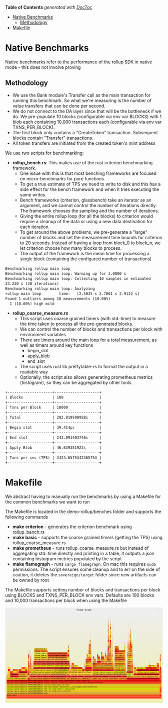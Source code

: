 <!-- START doctoc generated TOC please keep comment here to allow auto update -->
<!-- DON'T EDIT THIS SECTION, INSTEAD RE-RUN doctoc TO UPDATE -->
**Table of Contents**  *generated with [DocToc](https://github.com/thlorenz/doctoc)*

- [Native Benchmarks](#native-benchmarks)
  - [Methodology](#methodology)
- [Makefile](#makefile)

<!-- END doctoc generated TOC please keep comment here to allow auto update -->

# Native Benchmarks
Native benchmarks refer to the performance of the rollup SDK in native mode - this does not involve proving
## Methodology
* We use the Bank module's Transfer call as the main transaction for running this benchmark. So what we're measuring is the number of value transfers that can be done per second. 
* We do not connect to the DA layer since that will be the bottleneck if we do. We pre-populate 10 blocks (configurable via env var BLOCKS) with 1 blob each containing 10,000 transactions each (configurable via env var TXNS_PER_BLOCK). 
* The first block only contains a "CreateToken" transaction. Subsequent blocks contain "Transfer" transactions.
* All token transfers are initiated from the created token's mint address

We use two scripts for benchmarking:
* **rollup_bench.rs**: This makes use of the rust criterion benchmarking framework. 
  * One issue with this is that most benching frameworks are focused on micro-benchmarks for pure functions. 
  * To get a true estimate of TPS we need to write to disk and this has a side effect for the bench framework and when it tries executing the same writes.
  * Bench frameworks (criterion, glassbench) take an iterator as an argument, and we cannot control the number of iterations directly. The framework chooses the sampling and the number of iterations.
  * Giving the entire rollup loop (for all the blocks) to criterion would require a cleanup of the data or using a new data destination for each iteration.
  * To get around the above problems, we pre-generate a "large" number of blocks and set the measurement time bounds for criterion to 20 seconds. Instead of having a loop from block_0 to block_n, we let criterion choose how many blocks to process.
  * The output of the framework is the mean time for processing a single block (containing the configured number of transactions)
```
Benchmarking rollup main loop
Benchmarking rollup main loop: Warming up for 3.0000 s
Benchmarking rollup main loop: Collecting 10 samples in estimated 24.220 s (20 iterations)
Benchmarking rollup main loop: Analyzing
rollup main loop        time:   [2.5035 s 2.7001 s 2.9122 s]
Found 1 outliers among 10 measurements (10.00%)
  1 (10.00%) high mild
```
* **rollup_coarse_measure.rs**
  * This script uses coarse grained timers (with std::time) to measure the time taken to process all the pre-generated blocks.
  * We can control the number of blocks and transactions per block with environment variables
  * There are timers around the main loop for a total measurement, as well as timers around key functions
    * begin_slot
    * apply_blob
    * end_slot
  * The script uses rust lib prettytable-rs to format the output in a readable way
  * Optionally, the script also allows generating prometheus metrics (histogram), so they can be aggregated by other tools.
```
+--------------------+--------------------+
| Blocks             | 100                |
+--------------------+--------------------+
| Txns per Block     | 10000              |
+--------------------+--------------------+
| Total              | 292.819598958s     |
+--------------------+--------------------+
| Begin slot         | 39.414µs           |
+--------------------+--------------------+
| End slot           | 243.091403746s     |
+--------------------+--------------------+
| Apply Blob         | 46.639351922s      |
+--------------------+--------------------+
| Txns per sec (TPS) | 3424.6575342465753 |
+--------------------+--------------------+
```

# Makefile
We abstract having to manually run the benchmarks by using a Makefile for the common benchmarks we want to run

The Makefile is located in the demo-rollup/benches folder and supports the following commands
* **make criterion** - generates the criterion benchmark using rollup_bench.rs
* **make basic** - supports the coarse grained timers (getting the TPS) using rollup_coarse_measure.rs
* **make prometheus** - runs rollup_coarse_measure.rs but instead of aggregating std::time directly and printing in a table, it outputs a json containing histogram metrics populated by the script
* **make flamegraph** - runs `cargo flamegraph`. On mac this requires `sudo` permissions. The script ensures some cleanup and to err on the side of caution, it deletes the `sovereign/target` folder since new artifacts can be owned by root

The Makefile supports setting number of blocks and transactions per block using BLOCKS and TXNS_PER_BLOCK env vars. Defaults are 100 blocks and 10,000 transactions per block when using the Makefile

![Flamgraph](flamegraph_sample.svg)
